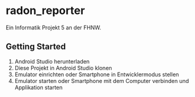 # radon_reporter

Ein Informatik Projekt 5 an der FHNW.

## Getting Started

1. Android Studio herunterladen
2. Diese Projekt in Android Studio klonen
3. Emulator einrichten oder Smartphone in Entwicklermodus stellen
4. Emulator starten oder Smartphone mit dem Computer verbinden und Applikation starten

